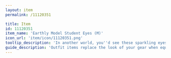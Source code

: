 ```yaml
---
layout: item
permalink: /11120351

title: Item
id: 11120351
item_name: 'Earthly Model Student Eyes (M)'
icon_url: 'item/icon/11120351.png'
tooltip_description: 'In another world, you''d see these sparkling eyes on a model student engaged in their studies.'
guide_description: 'Outfit items replace the look of your gear when equipped.'
---
```

